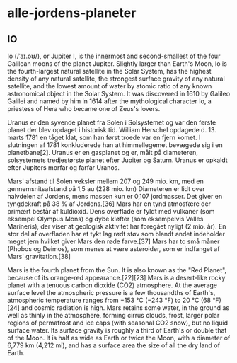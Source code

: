 # alle-jordens-planeter

## IO
Io (/ˈaɪ.oʊ/), or Jupiter I, is the innermost and second-smallest of the four Galilean moons of the planet Jupiter. Slightly larger than Earth's Moon, Io is the fourth-largest natural satellite in the Solar System, has the highest density of any natural satellite, the strongest surface gravity of any natural satellite, and the lowest amount of water by atomic ratio of any known astronomical object in the Solar System. It was discovered in 1610 by Galileo Galilei and named by him in 1614 after the mythological character Io, a priestess of Hera who became one of Zeus's lovers. 

Uranus er den syvende planet fra Solen i Solsystemet og var den første planet der blev opdaget i historisk tid. William Herschel opdagede d. 13. marts 1781 en tåget klat, som han først troede var en fjern komet. I slutningen af 1781 konkluderede han at himmellegemet bevægede sig i en planetbane[2]. Uranus er en gasplanet og er, målt på diameteren, solsystemets tredjestørste planet efter Jupiter og Saturn. Uranus er opkaldt efter Jupiters morfar og farfar Uranos.

Mars' afstand til Solen veksler mellem 207 og 249 mio. km, med en gennemsnitsafstand på 1,5 au (228 mio. km) Diameteren er lidt over halvdelen af Jordens, mens massen kun er 0,107 jordmasser. Det giver en tyngdekraft på 38 % af Jordens.[36] Mars har en tynd atmosfære der primært består af kuldioxid. Dens overflade er fyldt med vulkaner (som eksempel Olympus Mons) og dybe kløfter (som eksempelvis Valles Marineris), der viser at geologisk aktivitet har foregået nyligt (2 mio. år). En stor del af overfladen har et tykt lag rødt støv som blandt andet indeholder meget jern hvilket giver Mars den røde farve.[37] Mars har to små måner (Phobos og Deimos), som menes at være asteroider, som er indfanget af Mars' gravitation.[38]


Mars is the fourth planet from the Sun. It is also known as the "Red Planet", because of its orange-red appearance.[22][23] Mars is a desert-like rocky planet with a tenuous carbon dioxide (CO2) atmosphere. At the average surface level the atmospheric pressure is a few thousandths of Earth's, atmospheric temperature ranges from −153 °C (−243 °F) to 20 °C (68 °F)[24] and cosmic radiation is high. Mars retains some water, in the ground as well as thinly in the atmosphere, forming cirrus clouds, frost, larger polar regions of permafrost and ice caps (with seasonal CO2 snow), but no liquid surface water. Its surface gravity is roughly a third of Earth's or double that of the Moon. It is half as wide as Earth or twice the Moon, with a diameter of 6,779 km (4,212 mi), and has a surface area the size of all the dry land of Earth.